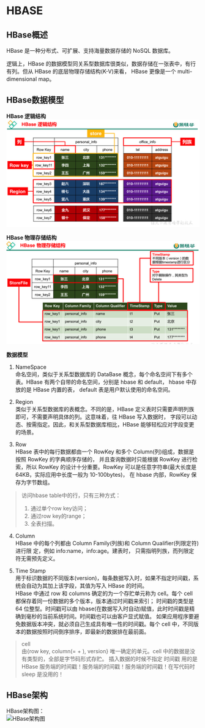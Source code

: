 # HBASE

## <span id="HBase概述">HBase概述</span>
HBase 是一种分布式、可扩展、支持海量数据存储的 NoSQL 数据库。

逻辑上，HBase 的数据模型同关系型数据库很类似，数据存储在一张表中，有行有列。但从 HBase 的底层物理存储结构(K-V)来看，
HBase 更像是一个 multi-dimensional map。

## <span id="HBase数据模型">HBase数据模型</span>
**HBase 逻辑结构**  
![逻辑结构图](https://raw.githubusercontent.com/hongyidashi/big-data-study/master/note/images/hbase/%E9%80%BB%E8%BE%91%E7%BB%93%E6%9E%84%E5%9B%BE.jpg)  

**HBase 物理存储结构**  
![物理存储结构图](https://raw.githubusercontent.com/hongyidashi/big-data-study/master/note/images/hbase/%E7%89%A9%E7%90%86%E5%AD%98%E5%82%A8%E7%BB%93%E6%9E%84.jpg)

**数据模型**
1. NameSpace  
命名空间，类似于关系型数据库的 DataBase 概念，每个命名空间下有多个表。HBase 有两个自带的命名空间，分别是 hbase 和 default，
hbase 中存放的是 HBase 内置的表， default 表是用户默认使用的命名空间。

2. Region  
类似于关系型数据库的表概念。不同的是，HBase 定义表时只需要声明列族即可，不需要声明具体的列。这意味着，往 HBase 写入数据时，
字段可以动态、按需指定。因此，和关系型数据库相比，HBase 能够轻松应对字段变更的场景。

3. Row  
HBase 表中的每行数据都由一个 RowKey 和多个 Column(列)组成，数据是按照 RowKey 的字典顺序存储的，
并且查询数据时只能根据 RowKey 进行检索，所以 RowKey 的设计十分重要。RowKey 可以是任意字符串(最大长度是 64KB，实际应用中长度一般为 10-100bytes)，
在 hbase 内部，RowKey 保存为字节数组。
>访问hbase table中的行，只有三种方式：
>1. 通过单个row key访问；
>2. 通过row key的range；
>3. 全表扫描。

4. Column  
HBase 中的每个列都由 Column Family(列族)和 Column Qualifier(列限定符)进行限 定，例如 info:name，info:age。建表时，
只需指明列族，而列限定符无需预先定义。
 
5. Time Stamp  
用于标识数据的不同版本(version)，每条数据写入时，如果不指定时间戳，系统会自动为其加上该字段，其值为写入 HBase 的时间。  
HBase 中通过 row 和 columns 确定的为一个存贮单元称为 cell。每个 cell 都保存着同一份数据的多个版本，版本通过时间戳来索引；
时间戳的类型是 64 位整型。时间戳可以由 hbase(在数据写入时自动)赋值，此时时间戳是精确到毫秒的当前系统时间。时间戳也可以由客户显式赋值。
如果应用程序要避免数据版本冲突，就必须自己生成具有唯一性的时间戳。每个 cell 中，不同版本的数据按照时间倒序排序，即最新的数据排在最前面。
>cell  
>由{row key, column(=<family> + <label>), version} 唯一确定的单元。cell 中的数据是没有类型的，全部是字节码形式存贮。
>插入数据的时候不指定 时间戳 用的是 HBase 服务端的时间戳！服务端的时间戳！服务端的时间戳！在写代码时 sleep 是没用的！

## <span id="HBase架构">HBase架构</span>
HBase架构图：  
![HBase架构图](https://img2018.cnblogs.com/blog/1222878/201906/1222878-20190602190004759-235734166.png)

